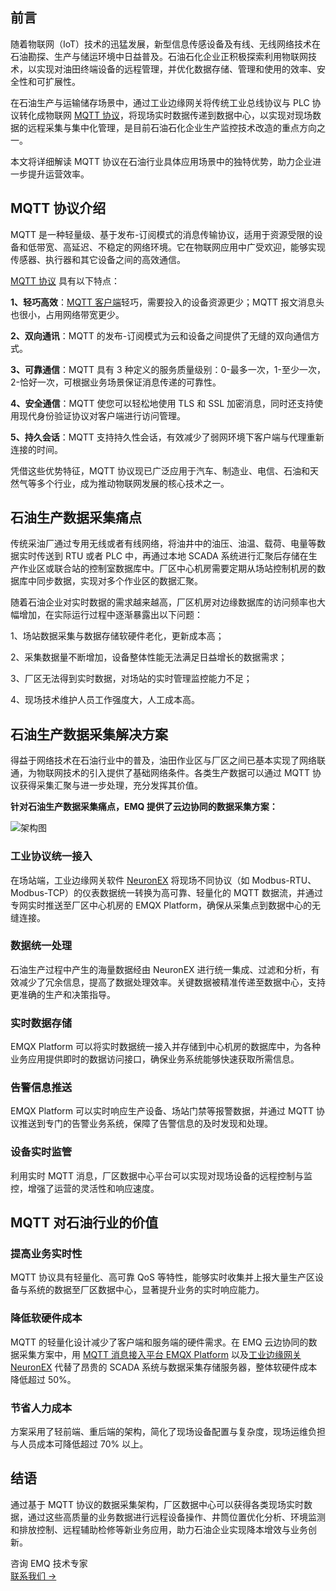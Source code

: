 ## 前言

随着物联网（IoT）技术的迅猛发展，新型信息传感设备及有线、无线网络技术在石油勘探、生产与储运环境中日益普及。石油石化企业正积极探索利用物联网技术，以实现对油田终端设备的远程管理，并优化数据存储、管理和使用的效率、安全性和可扩展性。

在石油生产与运输储存场景中，通过工业边缘网关将传统工业总线协议与 PLC 协议转化成物联网 [MQTT 协议](https://www.emqx.com/zh/blog/the-easiest-guide-to-getting-started-with-mqtt)，将现场实时数据传递到数据中心，以实现对现场数据的远程采集与集中化管理，是目前石油石化企业生产监控技术改造的重点方向之一。

本文将详细解读 MQTT 协议在石油行业具体应用场景中的独特优势，助力企业进一步提升运营效率。

## MQTT 协议介绍

MQTT 是一种轻量级、基于发布-订阅模式的消息传输协议，适用于资源受限的设备和低带宽、高延迟、不稳定的网络环境。它在物联网应用中广受欢迎，能够实现传感器、执行器和其它设备之间的高效通信。

[MQTT 协议](https://www.emqx.com/zh/blog/the-easiest-guide-to-getting-started-with-mqtt) 具有以下特点：

**1、轻巧高效**：[MQTT 客户端](https://www.emqx.com/zh/blog/mqtt-client-tools)轻巧，需要投入的设备资源更少；MQTT 报文消息头也很小，占用网络带宽更少。

**2、双向通讯**：MQTT 的发布-订阅模式为云和设备之间提供了无缝的双向通信方式。

**3、可靠通信**：MQTT 具有 3 种定义的服务质量级别：0-最多一次，1-至少一次，2-恰好一次，可根据业务场景保证消息传递的可靠性。

**4、安全通信**：MQTT 使您可以轻松地使用 TLS 和 SSL 加密消息，同时还支持使用现代身份验证协议对客户端进行访问管理。

**5、持久会话**：MQTT 支持持久性会话，有效减少了弱网环境下客户端与代理重新连接的时间。

凭借这些优势特征，MQTT 协议现已广泛应用于汽车、制造业、电信、石油和天然气等多个行业，成为推动物联网发展的核心技术之一。

## 石油生产数据采集痛点

传统采油厂通过专用无线或者有线网络，将油井中的油压、油温、载荷、电量等数据实时传送到 RTU 或者 PLC 中，再通过本地 SCADA 系统进行汇聚后存储在生产作业区或联合站的控制室数据库中。厂区中心机房需要定期从场站控制机房的数据库中同步数据，实现对多个作业区的数据汇聚。

随着石油企业对实时数据的需求越来越高，厂区机房对边缘数据库的访问频率也大幅增加，在实际运行过程中逐渐暴露出以下问题：

1、场站数据采集与数据存储软硬件老化，更新成本高；

2、采集数据量不断增加，设备整体性能无法满足日益增长的数据需求；

3、厂区无法得到实时数据，对场站的实时管理监控能力不足；

4、现场技术维护人员工作强度大，人工成本高。

## 石油生产数据采集解决方案

得益于网络技术在石油行业中的普及，油田作业区与厂区之间已基本实现了网络联通，为物联网技术的引入提供了基础网络条件。各类生产数据可以通过 MQTT 协议获得采集汇聚与进一步处理，充分发挥其价值。

**针对石油生产数据采集痛点，EMQ 提供了云边协同的数据采集方案：**

![架构图](https://assets.emqx.com/images/82c425859e8f525d8cfdb90c0f9ad8bd.png)

### 工业协议统一接入

在场站端，工业边缘网关软件 [NeuronEX](https://www.emqx.com/zh/products/neuronex) 将现场不同协议（如 Modbus-RTU、Modbus-TCP）的仪表数据统一转换为高可靠、轻量化的 MQTT 数据流，并通过专网实时推送至厂区中心机房的 EMQX Platform，确保从采集点到数据中心的无缝连接。

### 数据统一处理

石油生产过程中产生的海量数据经由 NeuronEX 进行统一集成、过滤和分析，有效减少了冗余信息，提高了数据处理效率。关键数据被精准传递至数据中心，支持更准确的生产和决策指导。

### 实时数据存储

EMQX Platform 可以将实时数据统一接入并存储到中心机房的数据库中，为各种业务应用提供即时的数据访问接口，确保业务系统能够快速获取所需信息。

### 告警信息推送

EMQX Platform 可以实时响应生产设备、场站门禁等报警数据，并通过 MQTT 协议推送到专门的告警业务系统，保障了告警信息的及时发现和处理。

### 设备实时监管

利用实时 MQTT 消息，厂区数据中心平台可以实现对现场设备的远程控制与监控，增强了运营的灵活性和响应速度。

## MQTT 对石油行业的价值

### 提高业务实时性

MQTT 协议具有轻量化、高可靠 QoS 等特性，能够实时收集并上报大量生产区设备与系统的数据至厂区数据中心，显著提升业务的实时响应能力。

### 降低软硬件成本

MQTT 的轻量化设计减少了客户端和服务端的硬件需求。在 EMQ 云边协同的数据采集方案中，用 [MQTT 消息接入平台 EMQX Platform](https://www.emqx.com/zh/products/emqx) 以及[工业边缘网关 NeuronEX](https://www.emqx.com/zh/products/neuronex) 代替了昂贵的 SCADA 系统与数据采集存储服务器，整体软硬件成本降低超过 50%。

### 节省人力成本

方案采用了轻前端、重后端的架构，简化了现场设备配置与复杂度，现场运维负担与人员成本可降低超过 70% 以上。

## 结语

通过基于 MQTT 协议的数据采集架构，厂区数据中心可以获得各类现场实时数据，通过这些高质量的业务数据进行远程设备操作、井筒位置优化分析、环境监测和排放控制、远程辅助检修等新业务应用，助力石油企业实现降本增效与业务创新。



<section class="promotion">
    <div>
        咨询 EMQ 技术专家
    </div>
    <a href="https://www.emqx.com/zh/contact?product=solutions" class="button is-gradient">联系我们 →</a>
</section>
